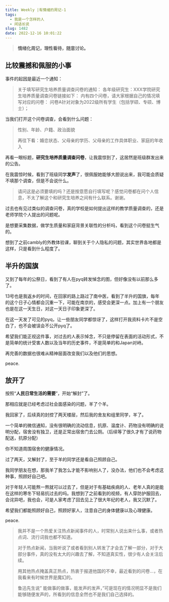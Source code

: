 ```yaml
---
title: Weekly |有情绪的周记-1
tags:
  - 我是一个怎样的人
  - 闲话长说
slug: 1482
date: 2022-12-16 10:01:22
---
```


> **情绪化周记，理性看待，随意讨论。**

## 比较震撼和佩服的小事

事件的起因是最近一个通知：

> 关于填写研究生培养质量调查问卷的通知：
> 各年级研究生：XXX学院研究生培养质量调查问卷链接如下：
> 内有四个问卷，请大家根据自己的情况填写对应的问卷：
> 问卷A针对对象为2022级所有学生（包括学硕、专硕、博士）；

当我们打开这个问卷调查，会看到什么问题：

> 性别、年龄、户籍、政治面貌
>
> 再往下看：婚恋状态、父母亲的学历、父母亲的工作具体职业、家庭的年收入

再看一眼标题，**研究生培养质量调查问卷**，让我震惊到了，这居然是班级群发出来的公告。

在我震惊时候，看到了班级同学**发声**了，很佩服她能够大胆说出来，我可能会质疑不填那个调查，但是不会说什么。

> 请问这是必须要填的吗？还是按意愿自行填写呢？感觉问卷都在问个人信息，不太了解这个和研究生培养之间有什么联系。谢谢。

过去也有见过类似的调查问卷，真的学校是如何提出这样的教学质量调查的，还是老师学院个人提出的问题呢。

是想要采集数据，做学生质量和家庭背景关联性的分析吗，看到这个问卷挺生气的。

想到了之前cambly的外教体验课，聊到关于个人隐私的问题，其实世界各地都是这样，只是看到什么程度了。

## 半升的国旗

又到了每年的公祭日，看到了有人在pyq转发悼念的图，但好像没有以前那么多了。

13号也是我返乡的时间，在回家的路上路过了南中医，看到了半升的国旗，每年的这个日子心情都会沉重一下，可能在南京的，感受会更深一点。加上有一个朋友也是在这一天生日，对这一天日子印象更深了。

在这一天发了可见的pyq，让一些朋友同学都惊讶了，这样打开我资料卡片不是空白了，也不会被误会不公开pyq了。

希望我们能正视这件事，对过去的人表示悼念，不只是停留在表面的活动形式，不是简单的统计受害人数以及当年的历史事件，不是简单的和Japan对峙。

再完善的数据也很难从精神层面改变我们以及他们的思想。

peace.

## 放开了

按照“**人民日常生活的需要**”，开始“解封”了。

那相应就是已经考虑过社会面感染的问题，羊了个羊。

我回家了，后续真的封控了两天楼层，然后我的舍友和组里同学，羊了。

一个简单的微信通知，没有很明确的流动信息，抗原、温度计、药物没有明确的说明分配，宿舍没有独卫，还是正常出宿舍门去公厕。（后续等了很久才有了说药物配送，抗原分配）

你不知道周围宿舍的健康情况。

过了两天，又解封了，至于羊的同学还是看自己照顾自己。

我同学朋友在想，那我羊了我怎么才能不影响别人了，没办法，他们也不会考虑这种事，照顾好自己吧。

对于年轻人可能熬一熬就可以过去了，但是对于有基础疾病的人、老年人真的是能在这样的寒冬下轻易抗过去的吗。我想到了之前看到的视频，有人穿防护服回去，会诧异吧，我也会，可是人家考虑了回去见上了很大年纪的老人，我又沉默了。

希望我们都能照顾好自己，照顾好家人，注意自己的身体健康以及心理健康。

peace.

> 我并不是一个热爱关注热点新闻事件的人，时常别人说出来什么事，或者热点词、流行词我也都不知道。
>
> 对于热点新闻，当我听说了或者看到别人转发了才会去了解一部分，对于大部分事件，真的没有太大的兴趣去了解，不知道真实性，很少有人会关注后续。
>
> 用其他热点掩盖真正热点，热衷于报道他国的不幸，最近看到的问卷...，在我看来有时候世界是魔幻的。
>
> 鲁迅先生说” 能做事的做事，能发声的发声，”可是现在的情况明显不是我们能够随便发声的，所看到的信息全然也不是我们自己选择的。